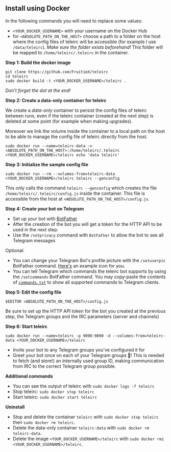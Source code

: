 Install using Docker
--------------------

In the following commands you will need to replace some values:

- `<YOUR_DOCKER_USERNAME>` with your username on the Docker Hub
- for `<ABSOLUTE_PATH_ON_THE_HOST>` choose a path to a folder on the host where the config files of teleirc will be accessible (for example I use `/data/teleirc`). _Make sure the folder exists beforehand!_ This folder will be mapped to `/home/teleirc/.teleirc` in the container.

**Step 1: Build the docker image**

    git clone https://github.com/FruitieX/teleirc
    cd teleirc
    sudo docker build -t <YOUR_DOCKER_USERNAME>/teleirc .

_Don't forget the dot at the end!_

**Step 2: Create a data-only container for teleirc**

We create a _data-only_ container to persist the config files of teleirc between runs, even if the teleirc container (created at the next step) is deleted at some point (for example when making upgrades).

Moreover we link the volume inside the container to a local path on the host to be able to manage the config file of teleirc directly from the host.

    sudo docker run --name=teleirc-data -v <ABSOLUTE_PATH_ON_THE_HOST>:/home/teleirc/.teleirc <YOUR_DOCKER_USERNAME>/teleirc echo 'data teleirc'

**Step 3: Initialize the sample config file**

    sudo docker run --rm --volumes-from=teleirc-data <YOUR_DOCKER_USERNAME>/teleirc teleirc --genconfig

This only calls the command `teleirc --genconfig` which creates the file `/home/teleirc/.teleirc/config.js` inside the container. This file is accessible from the host at  `<ABSOLUTE_PATH_ON_THE_HOST>/config.js`.

**Step 4: Create your bot on Telegram**

- Set up your bot with [BotFather](https://telegram.me/botfather)
- After the creation of the bot you will get a token for the HTTP API to be used in the next step.
- Use the `/setprivacy` command with `BotFather` to allow the bot to see all Telegram messages

Optional:

- You can change your Telegram Bot's profile picture with the `/setuserpic` BotFather command. [Here's](/icon.png) an example icon for you.
- You can tell Telegram which commands the teleirc bot supports by using the `/setcommands` BotFather command. You may copy-paste the contents of [`commands.txt`](/commands.txt) to show all supported commands to Telegram clients.

**Step 5: Edit the config file**

    $EDITOR <ABSOLUTE_PATH_ON_THE_HOST>/config.js

Be sure to set up the HTTP API token for the bot you created at the previous step, the Telegram groups and the IRC parameters (server and channels)

**Step 6: Start teleirc**

    sudo docker run --name=teleirc -p 9090:9090 -d --volumes-from=teleirc-data <YOUR_DOCKER_USERNAME>/teleirc

  - Invite your bot to any Telegram groups you've configured it for
  - Greet your bot once on each of your Telegram groups :tada:! This is needed to fetch (and store!) an internally used group ID, making communication from IRC to the correct Telegram group possible.

**Additional commands**

- You can see the output of teleirc with `sudo docker logs -f teleirc`
- Stop teleirc: `sudo docker stop teleirc`
- Start teleirc: `sudo docker start teleirc`

**Uninstall**

- Stop and delete the container `teleirc` with `sudo docker stop teleirc` then `sudo docker rm teleirc`.
- Delete the data-only container `teleirc-data` with `sudo docker rm teleirc-data`.
- Delete the image `<YOUR_DOCKER_USERNAME>/teleirc` with `sudo docker rmi <YOUR_DOCKER_USERNAME>/teleirc`.
